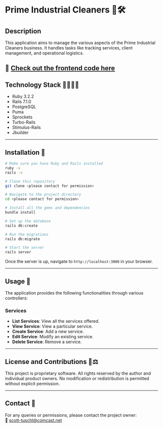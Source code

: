 # Prime Industrial Cleaners 🧹🛠

## Description

This application aims to manage the various aspects of the Prime Industrial Cleaners business. It handles tasks like tracking services, client management, and operational logistics.

🔗 [Check out the frontend code here](https://github.com/scott198989/prime-industrial-frontend.git)
---

## Technology Stack 👨‍💻👩‍💻

- Ruby 3.2.2
- Rails 7.1.0
- PostgreSQL
- Puma
- Sprockets
- Turbo-Rails
- Stimulus-Rails
- Jbuilder

---

## Installation 🔧

```bash
# Make sure you have Ruby and Rails installed
ruby -v
rails -v

# Clone this repository
git clone <please contact for permission>

# Navigate to the project directory
cd <please contact for permission>

# Install all the gems and dependencies
bundle install

# Set up the database
rails db:create

# Run the migrations
rails db:migrate

# Start the server
rails server
```

Once the server is up, navigate to `http://localhost:3000` in your browser.

---

## Usage 📖

The application provides the following functionalities through various controllers:

### Services

- **List Services**: View all the services offered.
- **View Service**: View a particular service.
- **Create Service**: Add a new service.
- **Edit Service**: Modify an existing service.
- **Delete Service**: Remove a service.

---

## License and Contributions 📜⚖

This project is proprietary software. All rights reserved by the author and individual product owners. No modification or redistribution is permitted without explicit permission.

---

## Contact 💼

For any queries or permissions, please contact the project owner:  
📧 scott-tuschl@comcast.net

